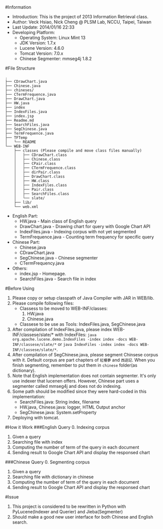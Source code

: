 
#Information
* Introduction: This is the project of 2013 Information Retrieval class.
* Author: Veck Hsiao, Nick Cheng @ PLSM Lab, NCCU, Taipei, Taiwan
* Last Update: 2014/01/16 22:33
* Developing Platform:
	* Operating System: Linux Mint 13
	* JDK Version: 1.7.x
	* Lucene Version: 4.6.0
	* Tomcat Version: 7.0.x
	* Chinese Segmenter: mmseg4j 1.8.2

#File Structure
```
.
├── CDrawChart.java
├── Chinese.java
├── chineses/
├── CTermFrequence.java
├── DrawChart.java
├── HW.java
├── index
├── IndexFiles.java
├── index.jsp
├── Readme.md
├── SearchFiles.java
├── SegChinese.java
├── TermFrequence.java
├── TFTemp
│   └── README
└── WEB-INF
    ├── classes (Please compile and move class files manually)
    │   ├── CDrawChart.class
    │   ├── Chinese.class
    │   ├── CPair.class
    │   ├── CTermFrequence.class
    │   ├── dirPair.class
    │   ├── DrawChart.class
    │   ├── HW.class
    │   ├── IndexFiles.class
    │   ├── Pair.class
    │   ├── SearchFiles.class
    │   └── slate/
    ├── lib/
    └── web.xml        
```	

* English Part: 
	* HW.java - Main class of English query
	* DrawChart.java - Drawing chart for query with Google Chart API
	* IndexFiles.java - Indexing corpus with not yet segmented
	* TermFrequence.java - Counting term frequency for specific query
* Chinese Part:
	* Chinese.java
	* CDrawChart.java
	* SegChinese.java  - Chinese segmenter
	* CTermFrequency.java
* Others:
	* index.jsp - Homepage.
	* SearchFiles.java - Search file in index

#Before Using
1. Please copy or setup classpath of Java Compiler with JAR in WEB/lib.
2. Please compile following files:
	* Classess to be moved to WEB-INF/classes: 
		1. HW.java
		2. Chinese.java 
	* Classese to be use as Tools: IndexFiles.java, SegChinese.java
3. After compilation of IndexFiles.java, please index WEB-INF/classese/slate/* with IndexFiles: `java org.apache.lucene.demo.IndexFiles -index index -docs WEB-INF/classese/slate/*` or `java IndexFiles -index index -docs WEB-INF/classese/slate/*`.
4. After compilation of SegChinese.java, please segment Chinsese corpus with it. Default corpus are part chapters of `紅樓夢` and `西遊記`. When you finish segmenting, remember to put them in `chinese` folder(as dictionary).
5. Note that English implementation does not contain segmenter. It's only use indexer that lucenen offers. However, Chinese part uses a segmenter called mmseg4j and does not do indexing. 
6. Some path should be modified since they were hard-coded in this implementation:
	* SearchFiles.java: String index, filename
	* HW.java, Chinese.java: logger, HTML Output anchor
	* SegChinese.java: System.setProperty
7. Deploying with tomcat.

#How it Work
###English Query
0. Indexing corpus
1. Given a query
2. Searching file with index 
3. Computing the number of term of the query in each document
4. Sending result to Google Chart API and display the responsed chart

###Chinese Query
0. Segmenting corpus
1. Given a query 
2. Searching file with dictionary in chinese
3. Computing the number of term of the query in each document
4. Sending result to Google Chart API and display the responsed chart

#Issue
1. This project is considered to be rewritten in Python with  PyLucene(Indexer and Querier) and Jieba(Segmenter)
2. Should make a good new user interface for both Chinese and English search.
